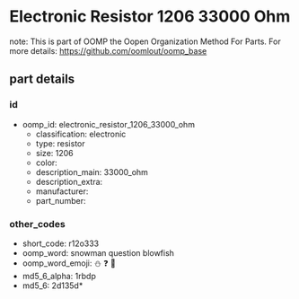 # Electronic Resistor 1206 33000 Ohm  

note: This is part of OOMP the Oopen Organization Method For Parts. For more details: https://github.com/oomlout/oomp_base

##  part details





### id
* oomp_id: electronic_resistor_1206_33000_ohm
  * classification: electronic
  * type: resistor
  * size: 1206
  * color: 
  * description_main: 33000_ohm
  * description_extra: 
  * manufacturer: 
  * part_number: 

### other_codes
* short_code: r12o333
* oomp_word: snowman question blowfish
* oomp_word_emoji: :snowman: :question: :blowfish:
* md5_6_alpha: 1rbdp
* md5_6: 2d135d* 